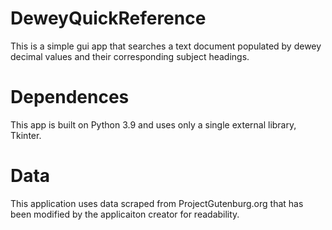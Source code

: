 # DeweyQuickReference
This is a simple gui app that searches a text document populated by dewey decimal values and their corresponding subject headings.

# Dependences
This app is built on Python 3.9 and uses only a single external library, Tkinter.

# Data
This application uses data scraped from ProjectGutenburg.org that has been modified by the applicaiton creator for readability.
